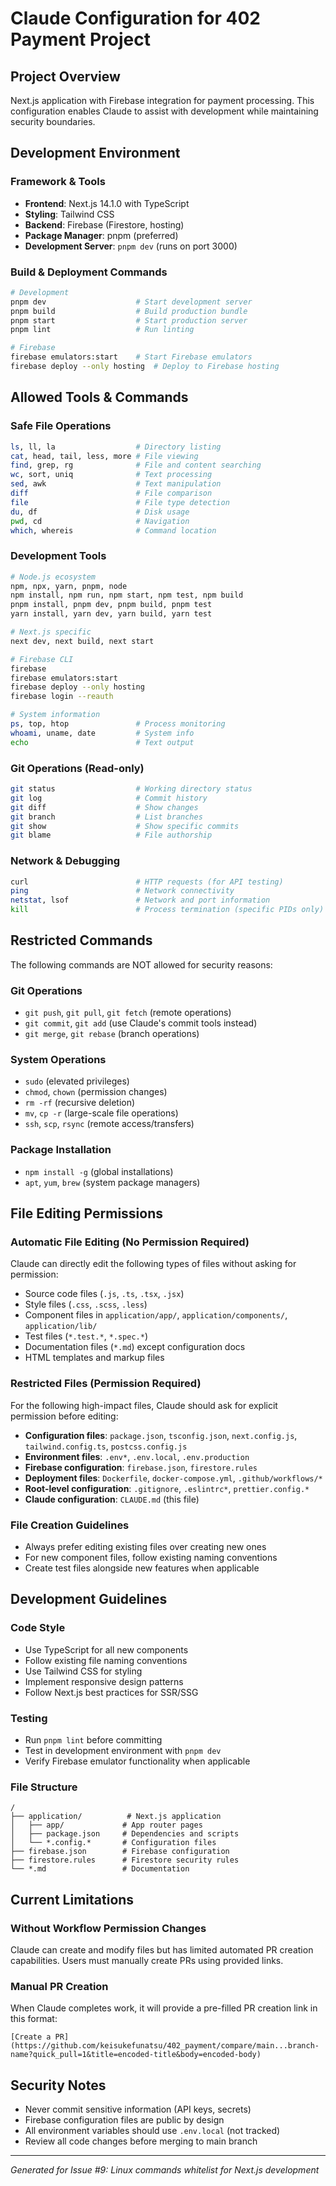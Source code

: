 # Claude Configuration for 402 Payment Project

## Project Overview
Next.js application with Firebase integration for payment processing. This configuration enables Claude to assist with development while maintaining security boundaries.

## Development Environment

### Framework & Tools
- **Frontend**: Next.js 14.1.0 with TypeScript
- **Styling**: Tailwind CSS
- **Backend**: Firebase (Firestore, hosting)
- **Package Manager**: pnpm (preferred)
- **Development Server**: `pnpm dev` (runs on port 3000)

### Build & Deployment Commands
```bash
# Development
pnpm dev                    # Start development server
pnpm build                  # Build production bundle
pnpm start                  # Start production server
pnpm lint                   # Run linting

# Firebase
firebase emulators:start    # Start Firebase emulators
firebase deploy --only hosting  # Deploy to Firebase hosting
```

## Allowed Tools & Commands

### Safe File Operations
```bash
ls, ll, la                  # Directory listing
cat, head, tail, less, more # File viewing
find, grep, rg              # File and content searching
wc, sort, uniq              # Text processing
sed, awk                    # Text manipulation
diff                        # File comparison
file                        # File type detection
du, df                      # Disk usage
pwd, cd                     # Navigation
which, whereis              # Command location
```

### Development Tools
```bash
# Node.js ecosystem
npm, npx, yarn, pnpm, node
npm install, npm run, npm start, npm test, npm build
pnpm install, pnpm dev, pnpm build, pnpm test
yarn install, yarn dev, yarn build, yarn test

# Next.js specific
next dev, next build, next start

# Firebase CLI
firebase
firebase emulators:start
firebase deploy --only hosting
firebase login --reauth

# System information
ps, top, htop               # Process monitoring
whoami, uname, date         # System info
echo                        # Text output
```

### Git Operations (Read-only)
```bash
git status                  # Working directory status
git log                     # Commit history
git diff                    # Show changes
git branch                  # List branches
git show                    # Show specific commits
git blame                   # File authorship
```

### Network & Debugging
```bash
curl                        # HTTP requests (for API testing)
ping                        # Network connectivity
netstat, lsof               # Network and port information
kill                        # Process termination (specific PIDs only)
```

## Restricted Commands
The following commands are NOT allowed for security reasons:

### Git Operations
- `git push`, `git pull`, `git fetch` (remote operations)
- `git commit`, `git add` (use Claude's commit tools instead)
- `git merge`, `git rebase` (branch operations)

### System Operations
- `sudo` (elevated privileges)
- `chmod`, `chown` (permission changes)
- `rm -rf` (recursive deletion)
- `mv`, `cp -r` (large-scale file operations)
- `ssh`, `scp`, `rsync` (remote access/transfers)

### Package Installation
- `npm install -g` (global installations)
- `apt`, `yum`, `brew` (system package managers)

## File Editing Permissions

### Automatic File Editing (No Permission Required)
Claude can directly edit the following types of files without asking for permission:
- Source code files (`.js`, `.ts`, `.tsx`, `.jsx`)
- Style files (`.css`, `.scss`, `.less`)
- Component files in `application/app/`, `application/components/`, `application/lib/`
- Test files (`*.test.*`, `*.spec.*`)
- Documentation files (`*.md`) except configuration docs
- HTML templates and markup files

### Restricted Files (Permission Required)
For the following high-impact files, Claude should ask for explicit permission before editing:
- **Configuration files**: `package.json`, `tsconfig.json`, `next.config.js`, `tailwind.config.ts`, `postcss.config.js`
- **Environment files**: `.env*`, `.env.local`, `.env.production`
- **Firebase configuration**: `firebase.json`, `firestore.rules`
- **Deployment files**: `Dockerfile`, `docker-compose.yml`, `.github/workflows/*`
- **Root-level configuration**: `.gitignore`, `.eslintrc*`, `prettier.config.*`
- **Claude configuration**: `CLAUDE.md` (this file)

### File Creation Guidelines
- Always prefer editing existing files over creating new ones
- For new component files, follow existing naming conventions
- Create test files alongside new features when applicable

## Development Guidelines

### Code Style
- Use TypeScript for all new components
- Follow existing file naming conventions
- Use Tailwind CSS for styling
- Implement responsive design patterns
- Follow Next.js best practices for SSR/SSG

### Testing
- Run `pnpm lint` before committing
- Test in development environment with `pnpm dev`
- Verify Firebase emulator functionality when applicable

### File Structure
```
/
├── application/          # Next.js application
│   ├── app/             # App router pages
│   ├── package.json     # Dependencies and scripts
│   └── *.config.*       # Configuration files
├── firebase.json        # Firebase configuration
├── firestore.rules      # Firestore security rules
└── *.md                 # Documentation
```

## Current Limitations

### Without Workflow Permission Changes
Claude can create and modify files but has limited automated PR creation capabilities. Users must manually create PRs using provided links.

### Manual PR Creation
When Claude completes work, it will provide a pre-filled PR creation link in this format:
```
[Create a PR](https://github.com/keisukefunatsu/402_payment/compare/main...branch-name?quick_pull=1&title=encoded-title&body=encoded-body)
```

## Security Notes
- Never commit sensitive information (API keys, secrets)
- Firebase configuration files are public by design
- All environment variables should use `.env.local` (not tracked)
- Review all code changes before merging to main branch

---
*Generated for Issue #9: Linux commands whitelist for Next.js development*
